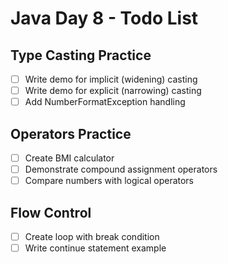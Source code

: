 # Java Day 8 - Todo List

## Type Casting Practice
- [ ] Write demo for implicit (widening) casting  
- [ ] Write demo for explicit (narrowing) casting  
- [ ] Add NumberFormatException handling  

## Operators Practice  
- [ ] Create BMI calculator  
- [ ] Demonstrate compound assignment operators  
- [ ] Compare numbers with logical operators  

## Flow Control  
- [ ] Create loop with break condition  
- [ ] Write continue statement example  
